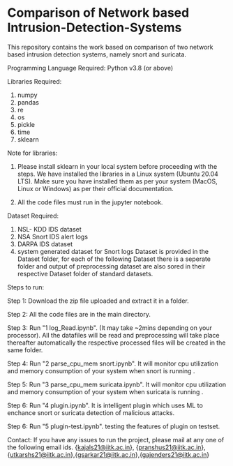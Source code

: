 # Comparison of Network based Intrusion-Detection-Systems
This repository contains the work based on comparison of two network based intrusion detection systems, namely snort and suricata.

Programming Language Required:
Python v3.8 (or above)

Libraries Required:
1) numpy 
2) pandas
3) re
4) os
5) pickle
6) time 
7) sklearn

Note for libraries:
1. Please install sklearn in your local system before proceeding with the steps. 
We have installed the libraries in a Linux system (Ubuntu 20.04 LTS). Make sure you have installed
them as per your system (MacOS, Linux or Windows) as per their official documentation.

2. All the code files must run in the jupyter notebook.


Dataset Required:
1) NSL- KDD IDS dataset
2) NSA Snort IDS alert logs
3) DARPA IDS dataset
4) system generated dataset for Snort logs
Dataset is provided in the Dataset folder, for each of the following Dataset there is a seperate folder and output of preprocessing dataset are also sored in their respective Dataset folder of standard datasets.

Steps to run:

Step 1: Download the zip file uploaded and extract it in a folder.

Step 2: All the code files are in the main directory.

Step 3: Run "1 log_Read.ipynb". (It may take ~2mins depending on your processor).
        All the datafiles will be read and preprocessing will take place thereafter automatically the respective processed files will be created in the same folder.

Step 4: Run "2 parse_cpu_mem snort.ipynb". 
        It will monitor cpu utilization and memory consumption of your system when snort is running .

Step 5: Run "3 parse_cpu_mem suricata.ipynb". 
        It will monitor cpu utilization and memory consumption of your system when suricata is running .
        
Step 6: Run "4 plugin.ipynb". 
        It is intelligent plugin which uses ML to enchance snort or suricata detection of malicious attacks.

Step 6: Run "5 plugin-test.ipynb". 
        testing the features of plugin on testset.



Contact:
If you have any issues to run the project, please mail at any one of the following email ids.
{kajals21@iitk.ac.in}, {pranshus21@iitk.ac.in}, {utkarshs21@iitk.ac.in},{gsarkar21@iitk.ac.in},{gajenders21@iitk.ac.in}
